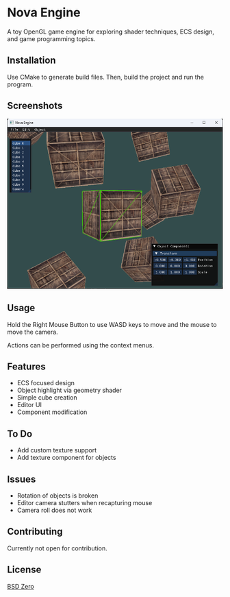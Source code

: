 # Nova Engine

A toy OpenGL game engine for exploring shader techniques, ECS design, and game programming topics.

## Installation

Use CMake to generate build files. Then, build the project and run the program.

## Screenshots

![Example image of Nova Engine](images/screenshot1.png?raw=true "Nova Engine")

## Usage

Hold the Right Mouse Button to use WASD keys to move and the mouse to move the camera.

Actions can be performed using the context menus.

## Features
- ECS focused design
- Object highlight via geometry shader
- Simple cube creation
- Editor UI
- Component modification

## To Do

- Add custom texture support
- Add texture component for objects

## Issues

- Rotation of objects is broken
- Editor camera stutters when recapturing mouse
- Camera roll does not work

## Contributing

Currently not open for contribution.

## License

[BSD Zero](https://choosealicense.com/licenses/0bsd/)